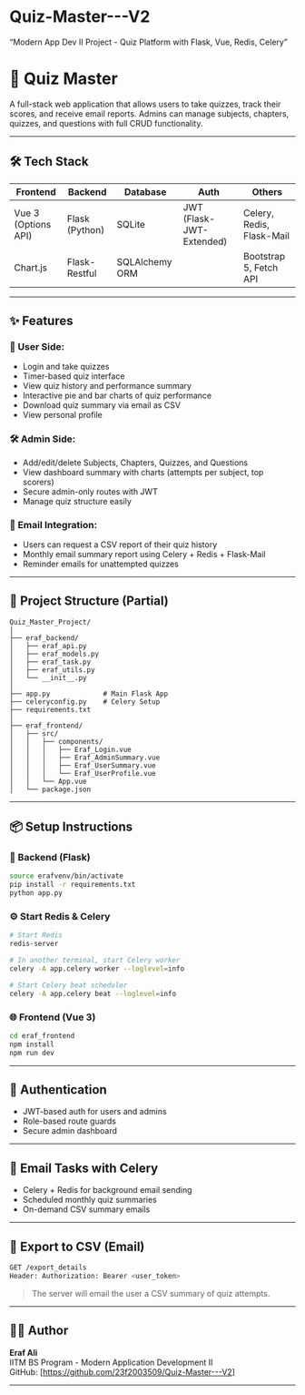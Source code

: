 # Quiz-Master---V2
“Modern App Dev II Project - Quiz Platform with Flask, Vue, Redis, Celery”


# 🧠 Quiz Master

A full-stack web application that allows users to take quizzes, track their scores, and receive email reports. Admins can manage subjects, chapters, quizzes, and questions with full CRUD functionality.

---


## 🛠️ Tech Stack

| Frontend              | Backend          | Database | Auth         | Others                       |
|-----------------------|------------------|----------|--------------|------------------------------|
| Vue 3 (Options API)   | Flask (Python)   | SQLite   | JWT (Flask-JWT-Extended) | Celery, Redis, Flask-Mail    |
| Chart.js              | Flask-Restful    | SQLAlchemy ORM |           | Bootstrap 5, Fetch API      |

---

## ✨ Features

### 👥 User Side:
- Login and take quizzes
- Timer-based quiz interface
- View quiz history and performance summary
- Interactive pie and bar charts of quiz performance
- Download quiz summary via email as CSV
- View personal profile

### 🛠️ Admin Side:
- Add/edit/delete Subjects, Chapters, Quizzes, and Questions
- View dashboard summary with charts (attempts per subject, top scorers)
- Secure admin-only routes with JWT
- Manage quiz structure easily

### 📧 Email Integration:
- Users can request a CSV report of their quiz history
- Monthly email summary report using Celery + Redis + Flask-Mail
- Reminder emails for unattempted quizzes

---


## 🧪 Project Structure (Partial)

```
Quiz_Master_Project/
│
├── eraf_backend/
│   ├── eraf_api.py
│   ├── eraf_models.py
│   ├── eraf_task.py
│   ├── eraf_utils.py
│   └── __init__.py
│
├── app.py             # Main Flask App
├── celeryconfig.py    # Celery Setup
├── requirements.txt
│
├── eraf_frontend/
│   ├── src/
│   │   ├── components/
│   │   │   ├── Eraf_Login.vue
│   │   │   ├── Eraf_AdminSummary.vue
│   │   │   ├── Eraf_UserSummary.vue
│   │   │   └── Eraf_UserProfile.vue
│   │   └── App.vue
│   └── package.json
```

---

## 📦 Setup Instructions

### 🔧 Backend (Flask)

```bash
source erafvenv/bin/activate
pip install -r requirements.txt
python app.py
```

### ⚙️ Start Redis & Celery

```bash
# Start Redis
redis-server

# In another terminal, start Celery worker
celery -A app.celery worker --loglevel=info

# Start Celery beat scheduler
celery -A app.celery beat --loglevel=info
```

### 🌐 Frontend (Vue 3)

```bash
cd eraf_frontend
npm install
npm run dev
```

---

## 🔐 Authentication

- JWT-based auth for users and admins
- Role-based route guards
- Secure admin dashboard

---

## 📩 Email Tasks with Celery

- Celery + Redis for background email sending
- Scheduled monthly quiz summaries
- On-demand CSV summary emails

---

## 📁 Export to CSV (Email)
```bash
GET /export_details
Header: Authorization: Bearer <user_token>
```

> The server will email the user a CSV summary of quiz attempts.

---

## 🙋‍♂️ Author

**Eraf Ali**  
IITM BS Program - Modern Application Development II  
GitHub: [https://github.com/23f2003509/Quiz-Master---V2]

---


